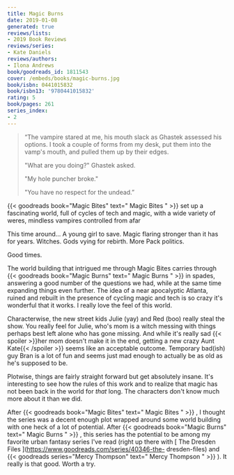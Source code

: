 ```yaml
---
title: Magic Burns
date: 2019-01-08
generated: true
reviews/lists:
- 2019 Book Reviews
reviews/series:
- Kate Daniels
reviews/authors:
- Ilona Andrews
book/goodreads_id: 1811543
cover: /embeds/books/magic-burns.jpg
book/isbn: 0441015832
book/isbn13: '9780441015832'
rating: 5
book/pages: 261
series_index:
- 2
---
```

>  “The vampire stared at me, his mouth slack as Ghastek assessed his options. I took a couple of forms from my desk, put them into the vamp's mouth, and pulled them up by their edges.  
>
>  "What are you doing?" Ghastek asked.  
>
>  "My hole puncher broke."  
>
>  "You have no respect for the undead.”  

<!--more-->

{{< goodreads book="Magic Bites" text=" Magic Bites " >}} set up a fascinating world, full of cycles of tech and magic, with a wide variety of weres, mindless vampires controlled from afar  

This time around... A young girl to save. Magic flaring stronger than it has for years. Witches. Gods vying for rebirth. More Pack politics.  

Good times.  

The world building that intrigued me through Magic Bites carries through {{< goodreads book="Magic Burns" text=" Magic Burns " >}} in spades, answering a good number of the questions we had, while at the same time expanding things even further. The idea of a near apocalyptic Atlanta, ruined and rebuilt in the presence of cycling magic and tech is so crazy it's wonderful that it works. I really love the feel of this world.  

Characterwise, the new street kids Julie (yay) and Red (boo) really steal the show. You really feel for Julie, who's mom is a witch messing with things perhaps best left alone who has gone missing. And while it's really sad  {{< spoiler >}}her mom doesn't make it in the end, getting a new crazy Aunt Kate{{< /spoiler >}}  seems like an acceptable outcome. Temporary bad(ish) guy Bran is a lot of fun and seems just mad enough to actually be as old as he's supposed to be.  

Plotwise, things are fairly straight forward but get absolutely insane. It's interesting to see how the rules of this work and to realize that magic has not been back in the world for *that* long. The characters don't know much more about it than we did.  

After {{< goodreads book="Magic Bites" text=" Magic Bites " >}} , I thought the series was a decent enough plot wrapped around some world building with one heck of a lot of potential. After {{< goodreads book="Magic Burns" text=" Magic Burns " >}} , this series has the potential to be among my favorite urban fantasy series I've read (right up there with [ The Dresden Files ](https://www.goodreads.com/series/40346-the- dresden-files) and {{< goodreads series="Mercy Thompson" text=" Mercy Thompson " >}} ). It really is that good. Worth a try.